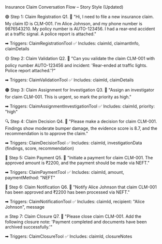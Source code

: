 
Insurance Claim Conversation Flow – Story Style (Updated)
 

🟢 Step 1: Claim Registration
Q1. 💬 "Hi, I need to file a new insurance claim. My claim ID is CLM-001. I'm Alice Johnson, and my phone number is 9876543210. My policy number is AUTO-123456. I had a rear-end accident at a traffic signal. A police report is attached."

➡ Triggers: ClaimRegistrationTool
✅ Includes: claimId, claimantInfo, claimDetails

🟡 Step 2: Claim Validation
Q2. 💬 "Can you validate the claim CLM-001 with policy number AUTO-123456 and incident: 'Rear-ended at traffic lights. Police report attached.'?"

➡ Triggers: ClaimValidationTool
✅ Includes: claimId, claimDetails

🟠 Step 3: Claim Assignment for Investigation
Q3. 💬 "Assign an investigator for claim CLM-001. This is urgent, so mark the priority as high."

➡ Triggers: ClaimAssignmentInvestigationTool
✅ Includes: claimId, priority: "high"

🔍 Step 4: Claim Decision
Q4. 💬 "Please make a decision for claim CLM-001. Findings show moderate bumper damage, the evidence score is 8.7, and the recommendation is to approve the claim."

➡ Triggers: ClaimDecisionTool
✅ Includes: claimId, investigationData (findings, score, recommendation)

💸 Step 5: Claim Payment
Q5. 💬 "Initiate a payment for claim CLM-001. The approved amount is ₹2200, and the payment should be made via NEFT."

➡ Triggers: ClaimPaymentTool
✅ Includes: claimId, amount, paymentMethod: "NEFT"


📢 Step 6: Claim Notification
Q6. 💬 "Notify Alice Johnson that claim CLM-001 has been approved and ₹2200 has been processed via NEFT."

➡ Triggers: ClaimNotificationTool
✅ Includes: claimId, recipient: "Alice Johnson", message

🔚 Step 7: Claim Closure
Q7. 💬 "Please close claim CLM-001. Add the following closure note: 'Payment completed and documents have been archived successfully.'"

➡ Triggers: ClaimClosureTool
✅ Includes: claimId, closureNotes

		
